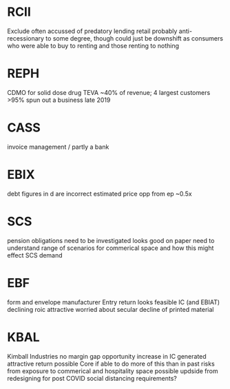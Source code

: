 # RCII
Exclude
often accussed of predatory lending
retail
probably anti-recessionary to some degree, though could just be downshift as consumers who were able to buy to renting and those renting to nothing

# REPH
CDMO for solid dose drug
TEVA ~40% of revenue; 4 largest customers >95%
spun out a business late 2019

# CASS
invoice management / partly a bank

# EBIX
debt figures in d are incorrect
estimated price opp from ep ~0.5x

# SCS
pension obligations need to be investigated
looks good on paper
need to understand range of scenarios for commerical space and how this might effect SCS demand

# EBF
form and envelope manufacturer
Entry return looks feasible
IC (and EBIAT) declining
roic attractive
worried about secular decline of printed material

# KBAL
Kimball Industries
no margin gap opportunity
increase in IC generated attractive return
possible Core if able to do more of this than in past
risks from exposure to commerical and hospitality space
possible updside from redesigning for post COVID social distancing requirements?




